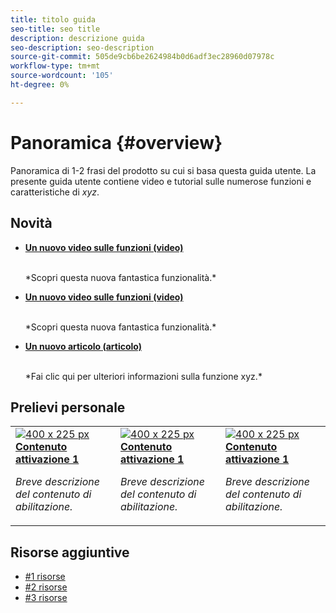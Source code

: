 ```yaml
---
title: titolo guida
seo-title: seo title
description: descrizione guida
seo-description: seo-description
source-git-commit: 505de9cb6be2624984b0d6adf3ec28960d07978c
workflow-type: tm+mt
source-wordcount: '105'
ht-degree: 0%

---
```



# Panoramica {#overview}

Panoramica di 1-2 frasi del prodotto su cui si basa questa guida utente. La presente guida utente contiene video e tutorial sulle numerose funzioni e caratteristiche di *xyz*.

## Novità

* **[Un nuovo video sulle funzioni (video)](README.md)**

   <br>
   *Scopri questa nuova fantastica funzionalità.*

* **[Un nuovo video sulle funzioni (video)](README.md)**

   <br>
   *Scopri questa nuova fantastica funzionalità.*

* **[Un nuovo articolo (articolo)](README.md)**

   <br>
   *Fai clic qui per ulteriori informazioni sulla funzione xyz.*

## Prelievi personale

<table>
<tr>
  <td>
    <a href="#">
      <img alt="400 x 225 px" src="myimage.png" />
    </a>
    <div>
      <a href="#">
    <strong>Contenuto attivazione 1</strong>
    </a>
    </div>
    <p>
    <em>Breve descrizione del contenuto di abilitazione.</em>
    <p>
  </td>
   <td>
    <a href="#">
      <img alt="400 x 225 px" src="myimage.png" />
    </a>
    <div>
      <a href="#">
    <strong>Contenuto attivazione 1</strong>
    </a>
    </div>
    <p>
    <em>Breve descrizione del contenuto di abilitazione.</em>
    <p>
  </td>
  <td>
    <a href="#">
      <img alt="400 x 225 px" src="myimage.png" />
    </a>
    <div>
      <a href="#">
    <strong>Contenuto attivazione 1</strong>
    </a>
    </div>
    <p>
    <em>Breve descrizione del contenuto di abilitazione.</em>
    <p>
  </td>
</tr>
</table>

## Risorse aggiuntive

* [#1 risorse](README.md)
* [#2 risorse](README.md)
* [#3 risorse](README.md)

